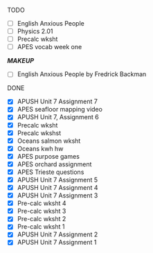 TODO
- [ ] English Anxious People
- [ ] Physics 2.01
- [ ] Precalc wksht
- [ ] APES vocab week one

***MAKEUP***
- [ ] English Anxious People by Fredrick Backman

DONE
- [X] APUSH Unit 7 Assignment 7
- [X] APES seafloor mapping video
- [X] APUSH Unit 7, Assignment 6
- [X] Precalc wksht
- [X] Precalc wkshst
- [X] Oceans salmon wksht
- [X] Oceans kwh hw
- [X] APES purpose games
- [X] APES orchard assignment
- [X] APES Trieste questions
- [X] APUSH Unit 7 Assignment 5
- [X] APUSH Unit 7 Assignment 4
- [X] APUSH Unit 7 Assignment 3
- [X] Pre-calc wksht 4
- [X] Pre-calc wksht 3
- [X] Pre-calc wksht 2
- [X] Pre-calc wksht 1
- [X] APUSH Unit 7 Assignment 2
- [X] APUSH Unit 7 Assignment 1
